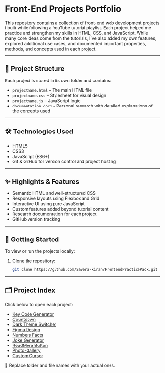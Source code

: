 # Front-End Projects Portfolio

This repository contains a collection of front-end web development projects I built while following a YouTube tutorial playlist. Each project helped me practice and strengthen my skills in HTML, CSS, and JavaScript. While many core ideas come from the tutorials, I’ve also added my own features, explored additional use cases, and documented important properties, methods, and concepts used in each project.

---

## 📁 Project Structure

Each project is stored in its own folder and contains:

- `projectname.html` – The main HTML file
- `projectname.css` – Stylesheet for visual design
- `projectname.js` – JavaScript logic
- `documentation.docx` – Personal research with detailed explanations of the concepts used

---

## 🛠 Technologies Used

- HTML5  
- CSS3  
- JavaScript (ES6+)  
- Git & GitHub for version control and project hosting

---

## ✨ Highlights & Features

- Semantic HTML and well-structured CSS
- Responsive layouts using Flexbox and Grid
- Interactive UI using pure JavaScript
- Custom features added beyond tutorial content
- Research documentation for each project
- GitHub version tracking

---

## 🚀 Getting Started

To view or run the projects locally:

1. Clone the repository:
   ```bash
   git clone https://github.com/Sawera-kiran/FrontendPracticePack.git


---



## 🗂 Project Index

Click below to open each project:

- [Key Code Generator](./Keycode-Generator/)
- [Countdown](./Countdown/)
- [Dark Theme Switcher](./Dark-Theme-Switcher/)
- [Figma Design](./Figma-Design/)
- [Numbers Facts](./Numbers-Facts/)
- [Joke Generator](./Joke-Generator/)
- [ReadMore Button](./ReadMore-Button/)
- [Photo-Gallery](./Photo-Gallery/)
- [Custom Cursor](./Custom-Cursor/)



📌 Replace folder and file names with your actual ones.
